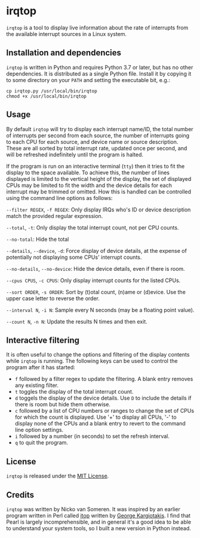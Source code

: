 # irqtop

`irqtop` is a tool to display live information about the rate of
interrupts from the available interrupt sources in a Linux system.


## Installation and dependencies

`irqtop` is written in Python and requires Python 3.7 or later, but
has no other dependencies. It is distributed as a single Python file.
Install it by copying it to some directory on your `PATH` and
setting the executable bit, e.g.:
```shell
cp irqtop.py /usr/local/bin/irqtop
chmod +x /usr/local/bin/irqtop
```


## Usage

By default `irqtop` will try to display each interrupt name/ID, the total number of
interrupts per second from each source, the number of interrupts going to each
CPU for each source, and device name or source description. These are all sorted
by total interrupt rate, updated once per second, and will be refreshed
indefinitely until the program is halted.

If the program is run on an interactive terminal (`tty`) then it tries to fit
the display to the space available. To achieve this, the number of lines
displayed is limited to the vertical height of the display, the set of
displayed CPUs may be limited to fit the width and the device details for each
interrupt may be trimmed or omitted. How this is handled can be controlled
using the command line options as follows:

  `--filter REGEX`, `-f REGEX`: Only display IRQs who's ID or device description
  match the provided regular expression.

  `--total`, `-t`: Only display the total interrupt count, not per CPU counts.
  
  `--no-total`: Hide the total

  `--details`, `--device`, `-d`: Force display of device details, at the
expense of potentially not displaying some CPUs' interrupt counts.

  `--no-details`, `--no-device`: Hide the device details, even if there is room.

  `--cpus CPUS`, `-c CPUS`: Only display interrupt counts for the listed CPUs.
  
  `--sort ORDER`, `-s ORDER`: Sort by (t)otal count, (n)ame or (d)evice.
  Use the upper case letter to reverse the order.

  `--interval N`, `-i N`: Sample every N seconds (may be a floating point value).

  `--count N`, `-n N`: Update the results N times and then exit.

## Interactive filtering

It is often useful to change the options and filtering of the display contents
while `irqtop` is running. The following keys can be used to control the
program after it has started:
* `f` followed by a filter regex to update the filtering. A blank entry removes
any existing filter.
* `t` toggles the display of the total interrupt count.
* `d` toggels the display of the device details. Use `D` to include the details
if there is room but hide them otherwise.
* `c` followed by a list of CPU numbers or ranges to change the set of CPUs for
which the count is displayed. Use '+' to display all CPUs, '-' to display none 
of the CPUs and a blank entry to revert to the command line option settings.
* `i` followed by a number (in seconds) to set the refresh interval.
* `q` to quit the program.

## License

`irqtop` is released under the [MIT License](https://opensource.org/licenses/MIT).


## Credits

`irqtop` was written by Nicko van Someren. It was inspired by an earlier
program written in Perl called [itop](https://github.com/kargig/itop) written
by [George Kargiotakis](https://github.com/kargig). I find that Pearl is
largely incomprehensible, and in general it's a good idea to be able to
understand your system tools, so I built a new version in Python instead.



